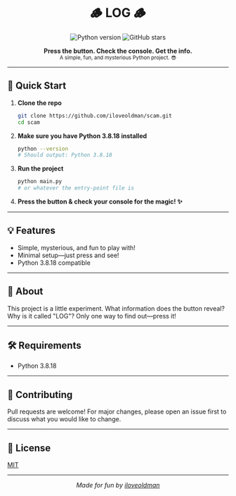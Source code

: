 <h1 align="center">🪵 LOG 🪵</h1>
<p align="center">
  <img src="https://img.shields.io/badge/python-3.8.18-blue?logo=python&logoColor=white" alt="Python version">
  <img src="https://img.shields.io/github/stars/iloveoldman/scam?style=social" alt="GitHub stars">
</p>

<p align="center">
  <b>Press the button. Check the console. Get the info.</b><br>
  <sub>A simple, fun, and mysterious Python project. 😎</sub>
</p>

---

## 🚀 Quick Start

1. **Clone the repo**
   ```bash
   git clone https://github.com/iloveoldman/scam.git
   cd scam
   ```

2. **Make sure you have Python 3.8.18 installed**
   ```bash
   python --version
   # Should output: Python 3.8.18
   ```

3. **Run the project**
   ```bash
   python main.py
   # or whatever the entry-point file is
   ```

4. **Press the button & check your console for the magic! ✨**

---

## 💡 Features

- Simple, mysterious, and fun to play with!
- Minimal setup—just press and see!
- Python 3.8.18 compatible

---

## 👀 About

This project is a little experiment. What information does the button reveal? Why is it called "LOG"? Only one way to find out—press it!

---

## 🛠️ Requirements

- Python 3.8.18

---

## 🤝 Contributing

Pull requests are welcome! For major changes, please open an issue first to discuss what you would like to change.

---

## 📜 License

[MIT](LICENSE)

---

<p align="center">
  <i>Made for fun by <a href="https://github.com/iloveoldman">iloveoldman</a></i>
</p>
